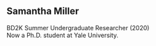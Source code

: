 ## Samantha Miller  
BD2K Summer Undergraduate Researcher (2020)  
Now a Ph.D. student at Yale University.

